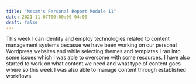 ```yaml
---
title: "Mesam's Personal Report Module 11"
date: 2021-11-07T00:00:00-04:00
draft: false
---
```


This week I can identify and employ technologies related to content management systems becasue we have been working on our personal Wordpress websites and while selecting themes and templates I ran into some issues which I was able to overcome with some resources. I have also started to work on what content we need and what type of content goes where so this week I was also able to manage content through established workflows.
